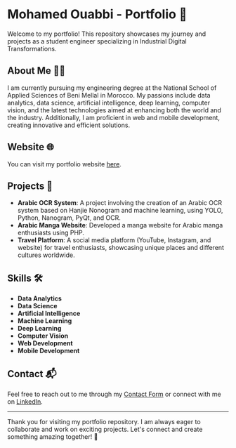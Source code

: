 # Mohamed Ouabbi - Portfolio 🚀

Welcome to my portfolio! This repository showcases my journey and projects as a student engineer specializing in Industrial Digital Transformations. 

## About Me 👨‍🎓

I am currently pursuing my engineering degree at the National School of Applied Sciences of Beni Mellal in Morocco. My passions include data analytics, data science, artificial intelligence, deep learning, computer vision, and the latest technologies aimed at enhancing both the world and the industry. Additionally, I am proficient in web and mobile development, creating innovative and efficient solutions.

## Website 🌐

You can visit my portfolio website [here](https://mouabbi.github.io/ouabbi/).

## Projects 💼

- **Arabic OCR System**: A project involving the creation of an Arabic OCR system based on Hanjie Nonogram and machine learning, using YOLO, Python, Nanogram, PyQt, and OCR.
- **Arabic Manga Website**: Developed a manga website for Arabic manga enthusiasts using PHP.
- **Travel Platform**: A social media platform (YouTube, Instagram, and website) for travel enthusiasts, showcasing unique places and different cultures worldwide.

## Skills 🛠️

- **Data Analytics**
- **Data Science**
- **Artificial Intelligence**
- **Machine Learning**
- **Deep Learning**
- **Computer Vision**
- **Web Development**
- **Mobile Development**

## Contact 📬

Feel free to reach out to me through my [Contact Form](https://mouabbi.github.io/ouabbi#contact) or connect with me on [LinkedIn](https://www.linkedin.com/in/mahamed-ouabbi/).

---

Thank you for visiting my portfolio repository. I am always eager to collaborate and work on exciting projects. Let's connect and create something amazing together! 🌟
